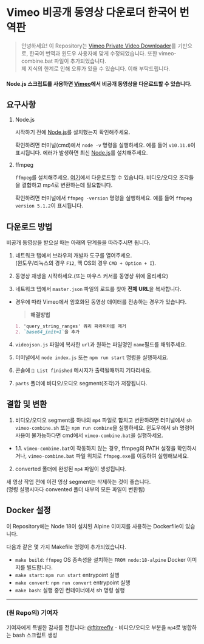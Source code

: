 # Vimeo 비공개 동영상 다운로더 한국어 번역판

> 안녕하세요! 이 Repository는 [Vimeo Private Video Downloader](https://github.com/Tusko/vimeo-private-downloader)를 기반으로, 한국어 번역과 윈도우 사용자에 맞게 수정되었습니다. 또한 vimeo-combine.bat 파일이 추가되었습니다.<br>
제 지식의 한계로 인해 오류가 있을 수 있습니다. 이해 부탁드립니다.


#### Node.js 스크립트를 사용하면 [Vimeo](https://vimeo.com)에서 비공개 동영상을 다운로드할 수 있습니다.

## 요구사항
1. Node.js

    시작하기 전에 [Node.js](https://nodejs.org/en/download/)를 설치했는지 확인해주세요.

    확인하려면 터미널(cmd)에서 `node -v` 명령을 실행하세요. 예를 들어 `v10.11.0`이 표시됩니다. 에러가 발생하면 최신 [Node.js](https://nodejs.org/en/download/)를 설치해주세요.

2. ffmpeg

    `ffmpeg`를 설치해주세요. [여기](https://ffmpeg.org/download.html)에서 다운로드할 수 있습니다.
    비디오/오디오 조각들을 결합하고 mp4로 변환하는데 필요합니다.

    확인하려면 터미널에서 `ffmpeg -version` 명령을 실행하세요. 예를 들어 `ffmpeg version 5.1.2`이 표시됩니다. 

## 다운로드 방법

비공개 동영상을 받으실 때는 아래의 단계들을 따라주시면 됩니다.

1. 네트워크 탭에서 브라우저 개발자 도구를 열어주세요.<br>
    (윈도우/리눅스의 경우 `F12`, 맥 OS의 경우 `CMD + Option + I`).

2. 동영상 재생을 시작하세요.(또는 마우스 커서를 동영상 위에 올리세요)

3. 네트워크 탭에서 `master.json` 파일의 로드를 찾아 **전체 URL**을 복사합니다.
- 경우에 따라 Vimeo에서 암호화된 동영상 데이터를 전송하는 경우가 있습니다.

    > **해결방법**

    ```markdown
    1. 'query_string_ranges' 쿼리 파라미터를 제거
    2. `base64_init=1`을 추가
    ```

4.  `videojson.js` 파일에 복사한 `url`과 원하는 파일명인 `name`필드를 채워주세요.

5.  터미널에서 `node index.js` 또는 `npm run start` 명령을 실행하세요.

6.  콘솔에 `🌈 List finished` 메시지가 출력될때까지 기다리세요.

7.  `parts` 폴더에 비디오/오디오 segment(조각)가 저장됩니다.

## 결합 및 변환

1. 비디오/오디오 segment를 하나의 `mp4` 파일로 합치고 변환하려면 터미널에서 `sh vimeo-combine.sh` 또는 `npm run combine`을 실행하세요.
윈도우에서 sh 명령어 사용이 불가능하다면 cmd에서 `vimeo-combine.bat`을 실행하세요.

- 1.1. `vimeo-combime.bat`이 작동하지 않는 경우, ffmpeg의 PATH 설정을 확인하시거나, `vimeo-combine.bat` 파일 위치로 `ffmpeg.exe`를 이동하여 실행해보세요.

2. converted 폴더에 완성된 `mp4` 파일이 생성됩니다.

새 영상 작업 전에 이전 영상 segment는 삭제하는 것이 좋습니다.<br>
(명령 실행시마다 convented 폴더 내부의 모든 파일이 변환됨)

## Docker 설정

이 Repository에는 Node 18이 설치된 Alpine 이미지를 사용하는 Dockerfile이 있습니다. 

다음과 같은 몇 가지 Makefile 명령이 추가되었습니다.
- `make build`: `ffmpeg` OS 종속성을 설치하는 `FROM node:18-alpine` Docker 이미지를 빌드합니다.
- `make start`: `npm run start` entrypoint 실행
- `make convert`: `npm run convert` entrypoint 실행
- `make bash`: 실행 중인 컨테이너에서 sh 명령 실행

<hr></hr>

### (원 Repo의) 기여자

기여자에게 특별한 감사를 전합니다:
[@ftitreefly](https://github.com/ftitreefly/) - 비디오/오디오 부분을 `mp4`로 병합하는 bash 스크립트 생성